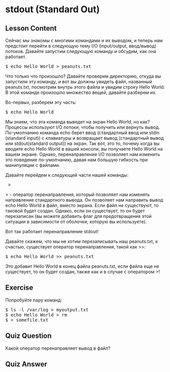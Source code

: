# stdout (Standard Out)

## Lesson Content

Сейчас мы знакомы с многими командами и их выводом, и теперь нам предстоит перейти в следующую тему I/O (input/output, ввод/вывод) потоков. Давайте запустим следующую команду и обсудим, как она работает.

<pre>$ echo Hello World > peanuts.txt</pre>

Что только что произошло? Давайте проверим директорию, откуда вы запустили эту команду, и вот вы должны увидеть файл, названный peanuts.txt, посмотрим внутрь этого файла и увидим строку Hello World. В этой команде произошло множество вещей, давайте разберем их.

Во-первых, разберем эту часть:

<pre>$ echo Hello World</pre>

Мы знаем, что эта команда выведет на экран Hello World, но как? Процессы используют I/O потоки, чтобы получить или вернуть вывод. По-умолчанию команда echo берет ввод (стандартный ввод или stdin (standard input)) с клавиатуры и возвращает вывод (стандартный вывод или stdout(standard output)) на экран. Так вот, это то, почему когда вы вводите echo Hello World в вашей консоли, вы получаете Hello World на вашем экране. Однако, перенаправление I/O позволяет нам изменить это поведение по-умолчанию, давая нам большую гибкость при манипуляции с файлами.

Давайте перейдем к следующей части нашей команды:

<pre> > </pre>

\> - оператор перенаправления, который позволяет нам изменять направление стандартного вывода. Он позволяет нам направить вывод echo Hello World в файл, вместо экрана. Если файл не существуют, то таковой будет создан. Однако, если он существует, то он будет перезаписан (вы можете добавить флаг для предотвращения этой ситуации в зависимости от оболочки, которую вы используете).

Вот так работает перенаправление stdout!

Давайте скажем, что мы не хотим перезаписывать наш peanuts.txt, к счастью, существует оператор перенаправления, такой как >>:

<pre>$ echo Hello World >> peanuts.txt</pre>

Это добавит Hello World в конец файла peanuts.txt, если файла еще не существует, то он будет создан, также как и в случае с оператором >!


## Exercise

Попробуйте пару команд:

<pre>
$ ls -l /var/log > myoutput.txt
$ echo Hello World > rm
$ > somefile.txt 
</pre>

## Quiz Question

Какой оператор перенаправляет вывод в файл?

## Quiz Answer

>>